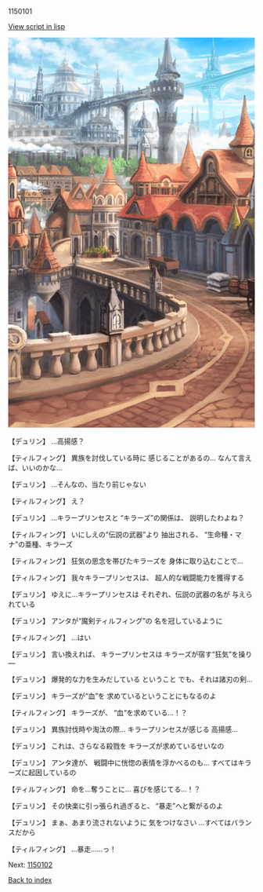 1150101

[View script in lisp](../scripts/1150101.txt)

![town.png](../images/backgrounds/town.png)

【デュリン】
…高揚感？

【ティルフィング】
異族を討伐している時に
感じることがあるの…
なんて言えば、いいのかな…

【デュリン】
…そんなの、当たり前じゃない

【ティルフィング】
え？

【デュリン】
…キラープリンセスと
“キラーズ”の関係は、
説明したわよね？

【ティルフィング】
いにしえの“伝説の武器”より
抽出される、
“生命種・マナ”の亜種、キラーズ

【ティルフィング】
狂気の思念を帯びたキラーズを
身体に取り込むことで…

【ティルフィング】
我々キラープリンセスは、
超人的な戦闘能力を獲得する

【デュリン】
ゆえに…キラープリンセスは
それぞれ、伝説の武器の名が
与えられている

【デュリン】
アンタが“魔剣ティルフィング”の
名を冠しているように

【ティルフィング】
…はい

【デュリン】
言い換えれば、
キラープリンセスは
キラーズが宿す“狂気”を操り―

【デュリン】
爆発的な力を生みだしている
ということ
でも、それは諸刃の剣…

【デュリン】
キラーズが“血”を
求めているということにもなるのよ

【ティルフィング】
キラーズが、
“血“を求めている…！？

【デュリン】
異族討伐時や淘汰の際…
キラープリンセスが感じる
高揚感…

【デュリン】
これは、さらなる殺戮を
キラーズが求めているせいなの

【デュリン】
アンタ達が、
戦闘中に恍惚の表情を浮かべるのも…
すべてはキラーズに起因しているの

【ティルフィング】
命を…奪うことに…
喜びを感じてる…！？

【デュリン】
その快楽に引っ張られ過ぎると、
“暴走”へと繋がるのよ

【デュリン】
まぁ、あまり流されないように
気をつけなさい
…すべてはバランスだから

【ティルフィング】
…暴走……っ！

Next: [1150102](1150102.md)

[Back to index](index.md)
